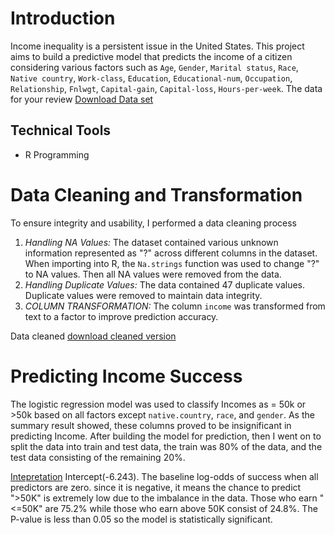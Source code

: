 # Introduction
Income inequality is a persistent issue in the United States. This project aims to build a predictive model that predicts the income of a citizen considering various factors such as `Age`, `Gender`, `Marital status`, `Race`, `Native country`, `Work-class`, `Education`, `Educational-num`, `Occupation`, `Relationship`, `Fnlwgt`, `Capital-gain`, `Capital-loss`, `Hours-per-week`.
The data for your review [Download Data set](https://1drv.ms/x/c/fc11b36f16d1a624/EQEqwPNaOGNOriwfgrBj8iIBuDHjg47qEJimV7saVugswg?e=a87kxy)
## Technical Tools
- R Programming

# Data Cleaning and Transformation
To ensure integrity and usability, I performed a data cleaning process
1. *Handling NA Values:* The dataset contained various unknown information represented as "?" across different columns in the dataset. When importing into R, the `Na.strings` function was used to change "?" to NA values. Then all NA values were removed from the data.
2. *Handling Duplicate Values:* The data contained 47 duplicate values. Duplicate values were removed to maintain data integrity.
3. *COLUMN TRANSFORMATION:* The column `income` was transformed from text to a factor to improve prediction accuracy.

Data cleaned [download cleaned version](https://1drv.ms/x/c/fc11b36f16d1a624/EdaIgLQjcytNkTwEAPboezgB6lEkzzUMd6iw5rwWZRg3TQ?e=8Obw8f)


# Predicting Income Success
The logistic regression model was used to classify Incomes as = 50k or >50k based on all factors except `native.country`, `race`, and `gender`. As the summary result showed, these columns proved to be insignificant in predicting Income.
After building the model for prediction, then I went on to split the data  into train and test data, the train was 80% of the data, and the test data consisting of the remaining 20%.

[Intepretation](https://github.com/daniel-ifenna/Adult_Income/blob/e8200fe44d66d76042fcebdfb380b2d6ed372e30/Logistic%20interpretation.png)
Intercept(-6.243). The baseline log-odds of success when all predictors are zero. since it is negative, it means the chance to predict ">50K" is extremely low due to the imbalance in the data. Those who earn "<=50K" are 75.2% while those who earn above 50K consist of 24.8%. The P-value is less than 0.05 so the model is statistically significant.
